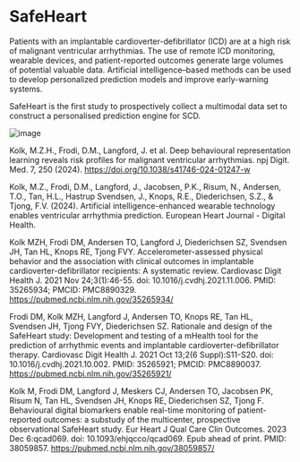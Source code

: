 # SafeHeart

Patients with an implantable cardioverter-defibrillator (ICD) are at a high risk of malignant ventricular arrhythmias. The use of remote ICD monitoring, wearable devices, and patient-reported outcomes generate large volumes of potential valuable data. Artificial intelligence–based methods can be used to develop personalized prediction models and improve early-warning systems.

SafeHeart is the first study to prospectively collect a multimodal data set to construct a personalised prediction engine for SCD.

![image](https://github.com/mzhkolk/SafeHeart-project/assets/72930961/bc4fbc23-f035-4232-8963-fa0b630b9898)

Kolk, M.Z.H., Frodi, D.M., Langford, J. et al. Deep behavioural representation learning reveals risk profiles for malignant ventricular arrhythmias. npj Digit. Med. 7, 250 (2024). https://doi.org/10.1038/s41746-024-01247-w

Kolk, M.Z., Frodi, D.M., Langford, J., Jacobsen, P.K., Risum, N., Andersen, T.O., Tan, H.L., Hastrup Svendsen, J., Knops, R.E., Diederichsen, S.Z., & Tjong, F.V. (2024). Artificial intelligence-enhanced wearable technology enables ventricular arrhythmia prediction. European Heart Journal - Digital Health.

Kolk MZH, Frodi DM, Andersen TO, Langford J, Diederichsen SZ, Svendsen JH, Tan HL, Knops RE, Tjong FVY. Accelerometer-assessed physical behavior and the association with clinical outcomes in implantable cardioverter-defibrillator recipients: A systematic review. Cardiovasc Digit Health J. 2021 Nov 24;3(1):46-55. doi: 10.1016/j.cvdhj.2021.11.006. PMID: 35265934; PMCID: PMC8890329.
https://pubmed.ncbi.nlm.nih.gov/35265934/

Frodi DM, Kolk MZH, Langford J, Andersen TO, Knops RE, Tan HL, Svendsen JH, Tjong FVY, Diederichsen SZ. Rationale and design of the SafeHeart study: Development and testing of a mHealth tool for the prediction of arrhythmic events and implantable cardioverter-defibrillator therapy. Cardiovasc Digit Health J. 2021 Oct 13;2(6 Suppl):S11-S20. doi: 10.1016/j.cvdhj.2021.10.002. PMID: 35265921; PMCID: PMC8890037.
https://pubmed.ncbi.nlm.nih.gov/35265921/

Kolk M, Frodi DM, Langford J, Meskers CJ, Andersen TO, Jacobsen PK, Risum N, Tan HL, Svendsen JH, Knops RE, Diederichsen SZ, Tjong F. Behavioural digital biomarkers enable real-time monitoring of patient-reported outcomes: a substudy of the multicenter, prospective observational SafeHeart study. Eur Heart J Qual Care Clin Outcomes. 2023 Dec 6:qcad069. doi: 10.1093/ehjqcco/qcad069. Epub ahead of print. PMID: 38059857.
https://pubmed.ncbi.nlm.nih.gov/38059857/
